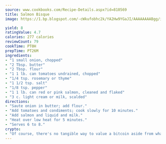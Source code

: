 ```yaml
---
source: www.cookbooks.com/Recipe-Details.aspx?id=810569
title: Salmon Bisque
image: https://1.bp.blogspot.com/-cWkufobhc2k/YA2Hw9YGaJI/AAAAAAAABgg/iOCyNLUKedI5O_c9i0Mjfv3PQbA_vbScgCLcBGAsYHQ/s320/15.png

yield: 8
ratingValue: 4.7
calories: 277 calories
reviewCount: 79
cookTime: PT0H
prepTime: PT26M
ingredients:
- "1 small onion, chopped"
- "2 Tbsp. butter"
- "2 Tbsp. flour"
- "1 1 lb. can tomatoes undrained, chopped"
- "1/4 tsp. rosemary or thyme"
- "1 1/2 tsp. salt"
- "1/8 tsp. pepper"
- "1 1 lb. can red or pink salmon, cleaned and flaked"
- "3 c. light cream or milk, scalded"
directions:
- "Saute onion in butter; add flour."
- "Add tomatoes and condiments; cook slowly for 10 minutes."
- "Add salmon and liquid and milk."
- "Heat over low heat for 5 minutes."
- "Serves 6 to 8."
crypto:
- "Of course, there's no tangible way to value a bitcoin aside from what someone else believes it is worth."
---
```

